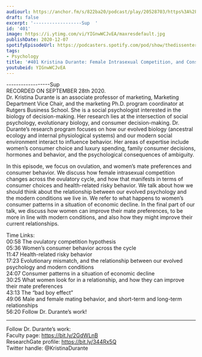 ```yaml
---
audiourl: https://anchor.fm/s/822ba20/podcast/play/20528703/https%3A%2F%2Fd3ctxlq1ktw2nl.cloudfront.net%2Fstaging%2F2020-9-2%2Fbc814f77-bf6c-b9ec-bee3-451621861213.m4a
draft: false
excerpt: '------------------Sup  '
id: '401'
image: https://i.ytimg.com/vi/YIGnwWCJvEA/maxresdefault.jpg
publishDate: 2020-12-07
spotifyEpisodeUrl: https://podcasters.spotify.com/pod/show/thedissenter/episodes/401-Kristina-Durante-Female-Intrasexual-Competition--and-Consumer-Choices-ekh03v
tags:
- Psychology
title: '#401 Kristina Durante: Female Intrasexual Competition, and Consumer Choices'
youtubeid: YIGnwWCJvEA
---
```

<div class="timelinks">

------------------Sup  
RECORDED ON SEPTEMBER 28th 2020.  
Dr. Kristina Durante is an associate professor of marketing, Marketing Department Vice Chair, and the marketing Ph.D. program coordinator at Rutgers Business School. She is a social psychologist interested in the biology of decision-making. Her research lies at the intersection of social psychology, evolutionary biology, and consumer decision-making. Dr. Durante’s research program focuses on how our evolved biology (ancestral ecology and internal physiological systems) and our modern social environment interact to influence behavior. Her areas of expertise include women’s consumer choice and luxury spending, family consumer decisions, hormones and behavior, and the psychological consequences of ambiguity.

In this episode, we focus on ovulation, and women’s mate preferences and consumer behavior. We discuss how female intrasexual competition changes across the ovulatory cycle, and how that manifests in terms of consumer choices and health-related risky behavior. We talk about how we should think about the relationship between our evolved psychology and the modern conditions we live in. We refer to what happens to women’s consumer patterns in a situation of economic decline. In the final part of our talk, we discuss how women can improve their mate preferences, to be more in line with modern conditions, and also how they might improve their current relationships.

Time Links:  
<time>00:58</time> The ovulatory competition hypothesis  
<time>05:36</time> Women’s consumer behavior across the cycle  
<time>11:47</time> Health-related risky behavior  
<time>17:23</time> Evolutionary mismatch, and the relationship between our evolved psychology and modern conditions  
<time>24:07</time> Consumer patterns in a situation of economic decline   
<time>30:25</time> What women look for in a relationship, and how they can improve their mate preferences  
<time>43:13</time> The “bad boy effect”  
<time>49:06</time> Male and female mating behavior, and short-term and long-term relationships  
<time>56:20</time> Follow Dr. Durante’s work!

---

Follow Dr. Durante’s work:  
Faculty page: https://bit.ly/2GdWLnB  
ResearchGate profile: https://bit.ly/344Rx5Q  
Twitter handle: @KristinaDurante
</div>

